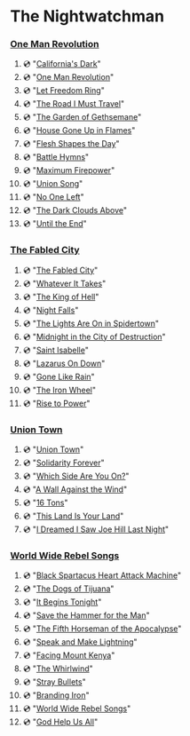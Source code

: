 # The Nightwatchman

### [One Man Revolution](https://www.youtube.com/watch_videos?title=One%20Man%20Revolution&video_ids=xVAVc7MIWP8,yU23yBrT-_A,8fNhpgLp2Po,KFbmAHWGE3w,A8EY4ZWiokM,gdWb-j_w2Iw,o_wjKDR7r6Y,Y_3dhLpuuOc,VBy0xWIG8do,qT5diwh4gq8,jynhXVN-D14,YU3a1AuzI2c,ZbOFM68aC8o)
1. :cd: "[California's Dark](https://www.youtube.com/watch?v=xVAVc7MIWP8)"
1. :cd: "[One Man Revolution](https://www.youtube.com/watch?v=yU23yBrT-_A)"
1. :cd: "[Let Freedom Ring](https://www.youtube.com/watch?v=8fNhpgLp2Po)"
1. :cd: "[The Road I Must Travel](https://www.youtube.com/watch?v=KFbmAHWGE3w)"
1. :cd: "[The Garden of Gethsemane](https://www.youtube.com/watch?v=A8EY4ZWiokM)"
1. :cd: "[House Gone Up in Flames](https://www.youtube.com/watch?v=gdWb-j_w2Iw)"
1. :cd: "[Flesh Shapes the Day](https://www.youtube.com/watch?v=o_wjKDR7r6Y)"
1. :cd: "[Battle Hymns](https://www.youtube.com/watch?v=Y_3dhLpuuOc)"
1. :cd: "[Maximum Firepower](https://www.youtube.com/watch?v=VBy0xWIG8do)"
1. :cd: "[Union Song](https://www.youtube.com/watch?v=qT5diwh4gq8)"
1. :cd: "[No One Left](https://www.youtube.com/watch?v=jynhXVN-D14)"
1. :cd: "[The Dark Clouds Above](https://www.youtube.com/watch?v=YU3a1AuzI2c)"
1. :cd: "[Until the End](https://www.youtube.com/watch?v=ZbOFM68aC8o)"

### [The Fabled City](https://www.youtube.com/watch_videos?title=The%20Fabled%20City&video_ids=eTxjbgUt6H8,pPjvtorTt8U,R0aWOX1zu9A,I8X-6QSZeAg,tehAPIxD8Nc,QNHPx718V3k,j4HfGBLY-FE,-PohES7Vmho,HW0fWdKTt_k,yJK8nDYL6aI,TmQ7NlO6Tv4)
1. :cd: "[The Fabled City](https://www.youtube.com/watch?v=eTxjbgUt6H8)"
1. :cd: "[Whatever It Takes](https://www.youtube.com/watch?v=pPjvtorTt8U)"
1. :cd: "[The King of Hell](https://www.youtube.com/watch?v=R0aWOX1zu9A)"
1. :cd: "[Night Falls](https://www.youtube.com/watch?v=I8X-6QSZeAg)"
1. :cd: "[The Lights Are On in Spidertown](https://www.youtube.com/watch?v=tehAPIxD8Nc)"
1. :cd: "[Midnight in the City of Destruction](https://www.youtube.com/watch?v=QNHPx718V3k)"
1. :cd: "[Saint Isabelle](https://www.youtube.com/watch?v=j4HfGBLY-FE)"
1. :cd: "[Lazarus On Down](https://www.youtube.com/watch?v=-PohES7Vmho)"
1. :cd: "[Gone Like Rain](https://www.youtube.com/watch?v=HW0fWdKTt_k)"
1. :cd: "[The Iron Wheel](https://www.youtube.com/watch?v=yJK8nDYL6aI)"
1. :cd: "[Rise to Power](https://www.youtube.com/watch?v=TmQ7NlO6Tv4)"

### [Union Town](https://www.youtube.com/watch_videos?title=Union%20Town&video_ids=uinygtFlOCA,czQh1vj1jF8,YFUMEKD620w,1P3PnbRFd_c,knwaFenE7FQ,lZ-UgAUEPa0,FwFG9X1fmf0)
1. :cd: "[Union Town](https://www.youtube.com/watch?v=uinygtFlOCA)"
1. :cd: "[Solidarity Forever](https://www.youtube.com/watch?v=czQh1vj1jF8)"
1. :cd: "[Which Side Are You On?](https://www.youtube.com/watch?v=YFUMEKD620w)"
1. :cd: "[A Wall Against the Wind](https://www.youtube.com/watch?v=1P3PnbRFd_c)"
1. :cd: "[16 Tons](https://www.youtube.com/watch?v=knwaFenE7FQ)"
1. :cd: "[This Land Is Your Land](https://www.youtube.com/watch?v=lZ-UgAUEPa0)"
1. :cd: "[I Dreamed I Saw Joe Hill Last Night](https://www.youtube.com/watch?v=FwFG9X1fmf0)"

### [World Wide Rebel Songs](https://www.youtube.com/watch_videos?title=World%20Wide%20Rebel%20Songs&video_ids=9ftQOWPWZZU,BmktWE4o1sk,kr6ElWQg7Zo,lpmRU2TPJ-Y,73tz8bZPvG0,-UtueH3QOt8,s0pjU5Ek8Z8,Pr8nPhIJFxY,Xrq-JzSAug8,UPQ9OxStzRg,60ZfJCWglbU,8H5VMJG5qmg)
1. :cd: "[Black Spartacus Heart Attack Machine](https://www.youtube.com/watch?v=9ftQOWPWZZU)"
1. :cd: "[The Dogs of Tijuana](https://www.youtube.com/watch?v=BmktWE4o1sk)"
1. :cd: "[It Begins Tonight](https://www.youtube.com/watch?v=kr6ElWQg7Zo)"
1. :cd: "[Save the Hammer for the Man](https://www.youtube.com/watch?v=lpmRU2TPJ-Y)"
1. :cd: "[The Fifth Horseman of the Apocalypse](https://www.youtube.com/watch?v=73tz8bZPvG0)"
1. :cd: "[Speak and Make Lightning](https://www.youtube.com/watch?v=-UtueH3QOt8)"
1. :cd: "[Facing Mount Kenya](https://www.youtube.com/watch?v=s0pjU5Ek8Z8)"
1. :cd: "[The Whirlwind](https://www.youtube.com/watch?v=Pr8nPhIJFxY)"
1. :cd: "[Stray Bullets](https://www.youtube.com/watch?v=Xrq-JzSAug8)"
1. :cd: "[Branding Iron](https://www.youtube.com/watch?v=UPQ9OxStzRg)"
1. :cd: "[World Wide Rebel Songs](https://www.youtube.com/watch?v=60ZfJCWglbU)"
1. :cd: "[God Help Us All](https://www.youtube.com/watch?v=8H5VMJG5qmg)"
